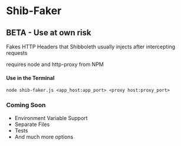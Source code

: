 Shib-Faker
===========

BETA - Use at own risk
-----------------------

Fakes HTTP Headers that Shibboleth usually injects after intercepting requests

requires node and http-proxy from NPM

#### Use in the Terminal

	node shib-faker.js <app_host:app_port> <proxy host:proxy_port>

### Coming Soon
* Environment Variable Support
* Separate Files
* Tests
* And much more options